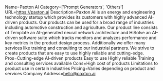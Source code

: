 Name=Paxton AI
Category=['Prompt Generators', 'Others']
URL=https://paxton.ai
Description=Paxton AI is an energy and engineering technology startup which provides its customers with highly advanced AI-driven products. Our products can be used for a broad range of industries including automotive construction and agriculture. Our product line consists of Template an AI-generated neural network architecture and HiSolve an AI-driven software suite which tracks monitors and analyzes performance and key metrics in the product design process. Additionally we offer many services like training and consulting to our industrial partners. We strive to create products that are easy to use highly reliable and cutting-edge.
Pros=Cutting-edge AI-driven products Easy to use Highly reliable Training and consulting services available
Cons=High cost of products Limitations to product use in certain industries
Pricing=Varies depending on product and services
Company Address=hello@paxton.ai
